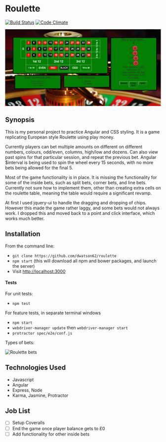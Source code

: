 Roulette
=======================

[![Build Status](https://travis-ci.org/dwatson62/roulette.svg?branch=master)](https://travis-ci.org/dwatson62/roulette) [![Code Climate](https://codeclimate.com/github/dwatson62/roulette/badges/gpa.svg)](https://codeclimate.com/github/dwatson62/roulette)

![Roulette](https://github.com/dwatson62/roulette/blob/master/public/images/screenshot.png?raw=true)

## Synopsis

This is my personal project to practice Angular and CSS styling. It is a game replicating European style Roulette using play money.

Currently players can bet multiple amounts on different on different numbers, colours, odd/even, columns, high/low and dozens. Can also view past spins for that particular session, and repeat the previous bet. Angular $interval is being used to spin the wheel every 15 seconds, with no more bets being allowed for the final 5.

Most of the game functionality is in place. It is missing the functionality for some of the inside bets, such as split bets, corner bets, and line bets. Currently not sure how to implement them, other than creating extra cells on the roulette table, meaning the table would require a significant revamp.

At first I used jquery-ui to handle the dragging and dropping of chips. However this made the game rather laggy, and some bets would not always work. I dropped this and moved back to a point and click interface, which works much better.

## Installation

From the command line:

- ``` git clone https://github.com/dwatson62/roulette ```
- ``` npm start ``` (this will download all npm and bower packages, and launch the server)
- Visit [http://localhost:3000](http://localhost:3000)

#### Tests

For unit tests:

- ``` npm test ```

For feature tests, in separate terminal windows

- ``` npm start ```
- ``` webdriver-manager update ``` then ``` webdriver-manager start ```
- ``` protractor spec/e2e/conf.js ```

Types of bets:

![Roulette bets](http://bestroulette.net/wp-content/uploads/2009/12/types-of-roulette-bets.gif)

## Technologies Used

- Javascript
- Angular
- Express, Node
- Karma, Jasmine, Protractor

## Job List

- [ ] Setup Coveralls
- [ ] End the game once player balance gets to £0
- [ ] Add functionality for other inside bets
